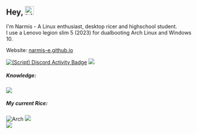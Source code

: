 ## Hey, <img src="https://user-images.githubusercontent.com/1303154/88677602-1635ba80-d120-11ea-84d8-d263ba5fc3c0.gif" width="24px" alt="hi">
I'm Narmis - A Linux enthusiast, desktop ricer and highschool student. \
I use a Lenovo legion slim 5 (2023) for dualbooting Arch Linux and Windows 10.

Website: [narmis-e.github.io](https://narmis-e.github.io/)

[![(Script) Discord Activity Badge](https://badgen.net/badge/Listening%20to/Spotify%2C%20I%20Get%20Around%20by%202Pac%3B%20Digital%20Underground%20%7C%200%3A04%3A20%20of%200%3A04%3A19?color=61d800&labelColor=1db954&icon=discord)](https://github.com/Narmis-E/narmis-e)
![](https://komarev.com/ghpvc/?username=Narmis-E)

##### Knowledge:
[![](https://skillicons.dev/icons?i=python,cpp,bash,html,css,linux,neovim)](https://skillicons.dev)

##### My current Rice:
![Arch](https://img.shields.io/badge/Arch%20Linux-1BADF6?logo=arch-linux&logoColor=fff&style=flat)
![](https://custom-icon-badges.demolab.com/badge/sway-wm-FE403F.svg?logo=sway) \
![](https://img.shields.io/date/1712525070.svg?label=Time%20since%20last%20distrohop:&colorB=red)
